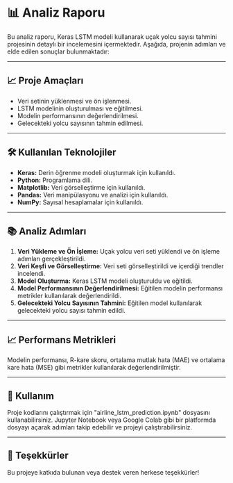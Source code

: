 # 📊 Analiz Raporu

Bu analiz raporu, Keras LSTM modeli kullanarak uçak yolcu sayısı tahmini projesinin detaylı bir incelemesini içermektedir. Aşağıda, projenin adımları ve elde edilen sonuçlar bulunmaktadır:

---

## 📈 Proje Amaçları

- Veri setinin yüklenmesi ve ön işlenmesi.
- LSTM modelinin oluşturulması ve eğitilmesi.
- Modelin performansının değerlendirilmesi.
- Gelecekteki yolcu sayısının tahmin edilmesi.

---

## 🛠️ Kullanılan Teknolojiler

- **Keras:** Derin öğrenme modeli oluşturmak için kullanıldı.
- **Python:** Programlama dili.
- **Matplotlib:** Veri görselleştirme için kullanıldı.
- **Pandas:** Veri manipülasyonu ve analizi için kullanıldı.
- **NumPy:** Sayısal hesaplamalar için kullanıldı.

---

## 📚 Analiz Adımları

1. **Veri Yükleme ve Ön İşleme:** Uçak yolcu veri seti yüklendi ve ön işleme adımları gerçekleştirildi.
2. **Veri Keşfi ve Görselleştirme:** Veri seti görselleştirildi ve içerdiği trendler incelendi.
3. **Model Oluşturma:** Keras LSTM modeli oluşturuldu ve eğitildi.
4. **Model Performansının Değerlendirilmesi:** Eğitilen modelin performansı metrikler kullanılarak değerlendirildi.
5. **Gelecekteki Yolcu Sayısının Tahmini:** Eğitilen model kullanılarak gelecekteki yolcu sayısı tahmin edildi.

---

## 📈 Performans Metrikleri

Modelin performansı, R-kare skoru, ortalama mutlak hata (MAE) ve ortalama kare hata (MSE) gibi metrikler kullanılarak değerlendirilmiştir.

---

## 🚀 Kullanım

Proje kodlarını çalıştırmak için "airline_lstm_prediction.ipynb" dosyasını kullanabilirsiniz. Jupyter Notebook veya Google Colab gibi bir platformda dosyayı açarak adımları takip edebilir ve projeyi çalıştırabilirsiniz.

---

## 🌟 Teşekkürler

Bu projeye katkıda bulunan veya destek veren herkese teşekkürler!

